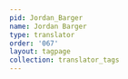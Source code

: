 ```yaml
---
pid: Jordan_Barger
name: Jordan Barger
type: translator
order: '067'
layout: tagpage
collection: translator_tags
---
```

